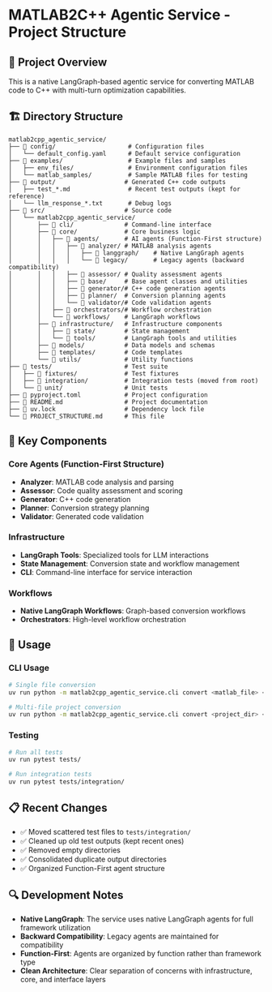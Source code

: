 # MATLAB2C++ Agentic Service - Project Structure

## 📁 **Project Overview**

This is a native LangGraph-based agentic service for converting MATLAB code to C++ with multi-turn optimization capabilities.

## 🏗️ **Directory Structure**

```
matlab2cpp_agentic_service/
├── 📁 config/                    # Configuration files
│   └── default_config.yaml      # Default service configuration
├── 📁 examples/                  # Example files and samples
│   ├── env_files/               # Environment configuration files
│   └── matlab_samples/          # Sample MATLAB files for testing
├── 📁 output/                   # Generated C++ code outputs
│   ├── test_*.md                # Recent test outputs (kept for reference)
│   └── llm_response_*.txt       # Debug logs
├── 📁 src/                      # Source code
│   └── matlab2cpp_agentic_service/
│       ├── 📁 cli/              # Command-line interface
│       ├── 📁 core/             # Core business logic
│       │   ├── 📁 agents/       # AI agents (Function-First structure)
│       │   │   ├── 📁 analyzer/ # MATLAB analysis agents
│       │   │   │   ├── 📁 langgraph/    # Native LangGraph agents
│       │   │   │   └── 📁 legacy/       # Legacy agents (backward compatibility)
│       │   │   ├── 📁 assessor/ # Quality assessment agents
│       │   │   ├── 📁 base/     # Base agent classes and utilities
│       │   │   ├── 📁 generator/# C++ code generation agents
│       │   │   ├── 📁 planner/  # Conversion planning agents
│       │   │   └── 📁 validator/# Code validation agents
│       │   ├── 📁 orchestrators/# Workflow orchestration
│       │   └── 📁 workflows/    # LangGraph workflows
│       ├── 📁 infrastructure/   # Infrastructure components
│       │   ├── 📁 state/        # State management
│       │   └── 📁 tools/        # LangGraph tools and utilities
│       ├── 📁 models/           # Data models and schemas
│       ├── 📁 templates/        # Code templates
│       └── 📁 utils/            # Utility functions
├── 📁 tests/                    # Test suite
│   ├── 📁 fixtures/             # Test fixtures
│   ├── 📁 integration/          # Integration tests (moved from root)
│   └── 📁 unit/                 # Unit tests
├── 📄 pyproject.toml            # Project configuration
├── 📄 README.md                 # Project documentation
├── 📄 uv.lock                   # Dependency lock file
└── 📄 PROJECT_STRUCTURE.md      # This file
```

## 🔧 **Key Components**

### **Core Agents (Function-First Structure)**
- **Analyzer**: MATLAB code analysis and parsing
- **Assessor**: Code quality assessment and scoring
- **Generator**: C++ code generation
- **Planner**: Conversion strategy planning
- **Validator**: Generated code validation

### **Infrastructure**
- **LangGraph Tools**: Specialized tools for LLM interactions
- **State Management**: Conversion state and workflow management
- **CLI**: Command-line interface for service interaction

### **Workflows**
- **Native LangGraph Workflows**: Graph-based conversion workflows
- **Orchestrators**: High-level workflow orchestration

## 🚀 **Usage**

### **CLI Usage**
```bash
# Single file conversion
uv run python -m matlab2cpp_agentic_service.cli convert <matlab_file> <project_name> --output-dir <output_dir>

# Multi-file project conversion
uv run python -m matlab2cpp_agentic_service.cli convert <project_dir> <project_name> --output-dir <output_dir> --max-turns <turns>
```

### **Testing**
```bash
# Run all tests
uv run pytest tests/

# Run integration tests
uv run pytest tests/integration/
```

## 📋 **Recent Changes**

- ✅ Moved scattered test files to `tests/integration/`
- ✅ Cleaned up old test outputs (kept recent ones)
- ✅ Removed empty directories
- ✅ Consolidated duplicate output directories
- ✅ Organized Function-First agent structure

## 🔍 **Development Notes**

- **Native LangGraph**: The service uses native LangGraph agents for full framework utilization
- **Backward Compatibility**: Legacy agents are maintained for compatibility
- **Function-First**: Agents are organized by function rather than framework type
- **Clean Architecture**: Clear separation of concerns with infrastructure, core, and interface layers



